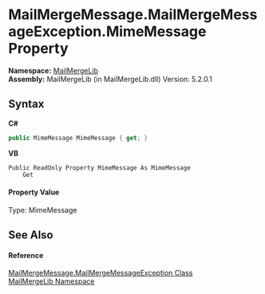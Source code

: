 # MailMergeMessage.MailMergeMessageException.MimeMessage Property 
 

**Namespace:**&nbsp;<a href="31c6ebbe-d683-7561-7308-5a5ee1f76bf5">MailMergeLib</a><br />**Assembly:**&nbsp;MailMergeLib (in MailMergeLib.dll) Version: 5.2.0.1

## Syntax

**C#**<br />
``` C#
public MimeMessage MimeMessage { get; }
```

**VB**<br />
``` VB
Public ReadOnly Property MimeMessage As MimeMessage
	Get
```


#### Property Value
Type: MimeMessage

## See Also


#### Reference
<a href="663e8647-e3d7-78f4-1f75-c91aa14a67b8">MailMergeMessage.MailMergeMessageException Class</a><br /><a href="31c6ebbe-d683-7561-7308-5a5ee1f76bf5">MailMergeLib Namespace</a><br />